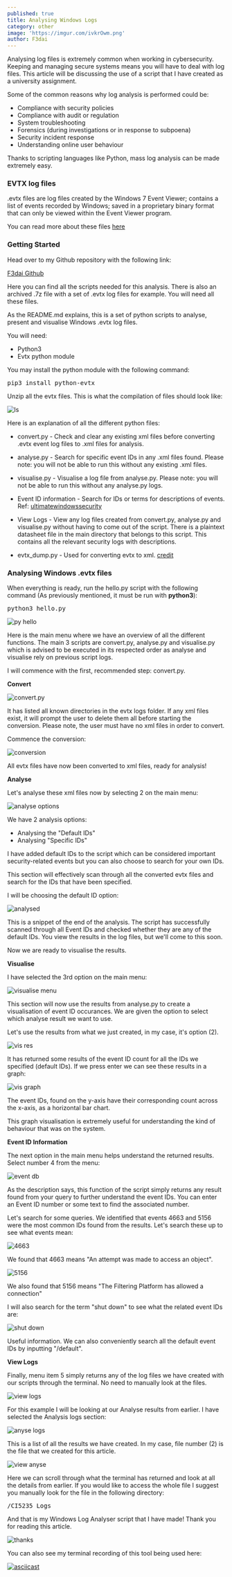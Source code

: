 ```yaml
---
published: true
title: Analysing Windows Logs
category: other
image: 'https://imgur.com/ivkrOwm.png'
author: F3dai
---
```


Analysing log files is extremely common when working in cybersecurity. Keeping and managing secure systems means you will have to deal with log files. This article will be discussing the use of a script that I have created as a university assignment.

Some of the common reasons why log analysis is performed could be:

- Compliance with security policies
- Compliance with audit or regulation
- System troubleshooting
- Forensics (during investigations or in response to subpoena)
- Security incident response
- Understanding online user behaviour

Thanks to scripting languages like Python, mass log analysis can be made extremely easy. 

### EVTX log files

.evtx files are log files created by the Windows 7 Event Viewer; contains a list of events recorded by Windows; saved in a proprietary binary format that can only be viewed within the Event Viewer program. 

You can read more about these files [here](https://fileinfo.com/extension/evtx)

### Getting Started

Head over to my Github repository with the following link:

[F3dai Github](https://github.com/F3dai/Windows-Log-Analyser)

Here you can find all the scripts needed for this analysis. There is also an archived .7z file with a set of .evtx log files for example. You will need all these files.

As the README.md explains, this is a set of python scripts to analyse, present and visualise Windows .evtx log files.

You will need:

- Python3
- Evtx python module

You may install the python module with the following command:

<pre>pip3 install python-evtx</pre>

Unzip all the evtx files. This is what the compilation of files should look like:

![ls](https://imgur.com/PTvSnrW.png)

Here is an explanation of all the different python files:

- convert.py - Check and clear any existing xml files before converting .evtx event log files to .xml files for analysis.

- analyse.py - Search for specific event IDs in any .xml files found. Please note: you will not be able to run this without any existing .xml files.

- visualise.py - Visualise a log file from analyse.py. Please note: you will not be able to run this without any analyse.py logs.

- Event ID information - Search for IDs or terms for descriptions of events. Ref: [ultimatewindowssecurity](www.ultimatewindowssecurity.com/securitylog/encyclopedia/)

- View Logs - View any log files created from convert.py, analyse.py and visualise.py without having to come out of the script. There is a plaintext datasheet file in the main directory that belongs to this script. This contains all the relevant security logs with descriptions.

- evtx_dump.py - Used for converting evtx to xml. [credit](https://github.com/williballenthin/python-evtx)

### Analysing Windows .evtx files

When everything is ready, run the hello.py script with the following command (As previously mentioned, it must be run with **python3**):

<pre>python3 hello.py</pre>

![py hello](https://imgur.com/UFyr2Nc.png)

Here is the main menu where we have an overview of all the different functions. The main 3 scripts are convert.py, analyse.py and visualise.py which is advised to be executed in its respected order as analyse and visualise rely on previous script logs.

I will commence with the first, recommended step: convert.py.

**Convert**

![convert.py](https://imgur.com/3TZRmfr.png)

It has listed all known directories in the evtx logs folder. If any xml files exist, it will prompt the user to delete them all before starting the conversion. Please note, the user must have no xml files in order to convert.

Commence the conversion:

![conversion](https://imgur.com/eV5UUR3.png)

All evtx files have now been converted to xml files, ready for analysis!

**Analyse**

Let's analyse these xml files now by selecting 2 on the main menu:

![analyse options](https://imgur.com/3G2Ndd6.png)

We have 2 analysis options:

- Analysing the "Default IDs"
- Analysing "Specific IDs"

I have added default IDs to the script which can be considered important security-related events but you can also choose to search for your own IDs.

This section will effectively scan through all the converted evtx files and search for the IDs that have been specified.

I will be choosing the default ID option:

![analysed](https://imgur.com/q0Rj4qr.png)

This is a snippet of the end of the analysis. The script has successfully scanned through all Event IDs and checked whether they are any of the default IDs. You view the results in the log files, but we'll come to this soon. 

Now we are ready to visualise the results.

**Visualise**

I have selected the 3rd option on the main menu:

![visualise menu](https://imgur.com/wpGkvJq.png)

This section will now use the results from analyse.py to create a visualisation of event ID occurances. We are given the option to select which analyse result we want to use.

Let's use the results from what we just created, in my case, it's option (2).

![vis res](https://imgur.com/Xx0wCpr.png)

It has returned some results of the event ID count for all the IDs we specified (default IDs). If we press enter we can see these results in a graph:

![vis graph](https://imgur.com/BgYR4ht.png)

The event IDs, found on the y-axis have their corresponding count across the x-axis, as a horizontal bar chart.

This graph visualisation is extremely useful for understanding the kind of behaviour that was on the system.

**Event ID Information**

The next option in the main menu helps understand the returned results. Select number 4 from the menu:

![event db](https://imgur.com/Uee4IkA.png)

As the description says, this function of the script simply returns any result found from your query to further understand the event IDs. You can enter an Event ID number or some text to find the associated number. 

Let's search for some queries. We identified that events 4663 and 5156 were the most common IDs found from the results. Let's search these up to see what events mean:

![4663](https://imgur.com/s68x6iF.png)

We found that 4663 means "An attempt was made to access an object".

![5156](https://imgur.com/KJvGiKk.png)

We also found that 5156 means "The Filtering Platform has allowed a connection"

I will also search for the term "shut down" to see what the related event IDs are:

![shut down](https://imgur.com/i3TTD2U.png)

Useful information. We can also conveniently search all the default event IDs by inputting "/default".

**View Logs**

Finally, menu item 5 simply returns any of the log files we have created with our scripts through the terminal. No need to manually look at the files.  

![view logs](https://imgur.com/2tHOJA1.png)

For this example I will be looking at our Analyse results from earlier. I have selected the Analysis logs section:

![anyse logs](https://imgur.com/eGIldpo.png)

This is a list of all the results we have created. In my case, file number (2) is the file that we created for this article.

![view anyse](https://imgur.com/ALSTj4G.png)

Here we can scroll through what the terminal has returned and look at all the details from earlier. If you would like to access the whole file I suggest you manually look for the file in the following directory:

<pre>/CI5235_Logs</pre>

And that is my Windows Log Analyser script that I have made! Thank you for reading this article.

![thanks](https://imgur.com/bo97FSY.png)

You can also see my terminal recording of this tool being used here:

[![asciicast](https://asciinema.org/a/T0oJKJXoH3rVheQQGy7fFqe4P.svg)](https://asciinema.org/a/T0oJKJXoH3rVheQQGy7fFqe4P)


